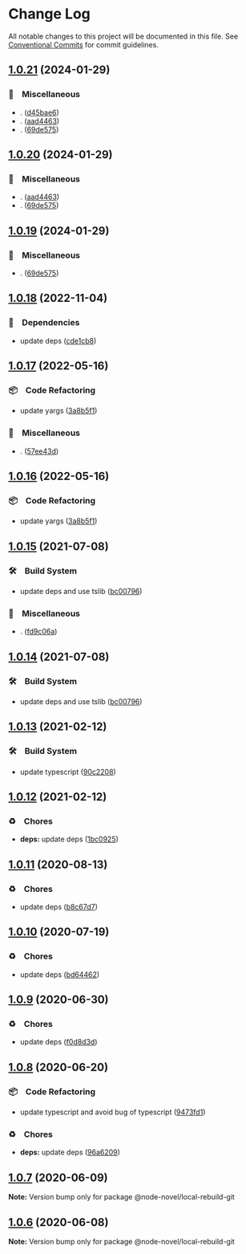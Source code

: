 # Change Log

All notable changes to this project will be documented in this file.
See [Conventional Commits](https://conventionalcommits.org) for commit guidelines.

## [1.0.21](https://github.com/bluelovers/ws-node-novel/compare/@node-novel/local-rebuild-git@1.0.18...@node-novel/local-rebuild-git@1.0.21) (2024-01-29)



### 🔖　Miscellaneous

* . ([d45bae6](https://github.com/bluelovers/ws-node-novel/commit/d45bae6b88f64b145431df81649ec04be2817785))
* . ([aad4463](https://github.com/bluelovers/ws-node-novel/commit/aad44632110bdef6a39c21d62f8b70963f49e2d5))
* . ([69de575](https://github.com/bluelovers/ws-node-novel/commit/69de5751edca049c0a4c350ed67acb3046ceb02c))



## [1.0.20](https://github.com/bluelovers/ws-node-novel/compare/@node-novel/local-rebuild-git@1.0.18...@node-novel/local-rebuild-git@1.0.20) (2024-01-29)



### 🔖　Miscellaneous

* . ([aad4463](https://github.com/bluelovers/ws-node-novel/commit/aad44632110bdef6a39c21d62f8b70963f49e2d5))
* . ([69de575](https://github.com/bluelovers/ws-node-novel/commit/69de5751edca049c0a4c350ed67acb3046ceb02c))



## [1.0.19](https://github.com/bluelovers/ws-node-novel/compare/@node-novel/local-rebuild-git@1.0.18...@node-novel/local-rebuild-git@1.0.19) (2024-01-29)



### 🔖　Miscellaneous

* . ([69de575](https://github.com/bluelovers/ws-node-novel/commit/69de5751edca049c0a4c350ed67acb3046ceb02c))



## [1.0.18](https://github.com/bluelovers/ws-node-novel/compare/@node-novel/local-rebuild-git@1.0.17...@node-novel/local-rebuild-git@1.0.18) (2022-11-04)



### 📌　Dependencies

* update deps ([cde1cb8](https://github.com/bluelovers/ws-node-novel/commit/cde1cb8cc36615d5a71b88cca9121d6219746811))



## [1.0.17](https://github.com/bluelovers/ws-node-novel/compare/@node-novel/local-rebuild-git@1.0.15...@node-novel/local-rebuild-git@1.0.17) (2022-05-16)


### 📦　Code Refactoring

* update yargs ([3a8b5f1](https://github.com/bluelovers/ws-node-novel/commit/3a8b5f1e80f5b7f3eff0e59deb2f95f095a38862))


### 🔖　Miscellaneous

* . ([57ee43d](https://github.com/bluelovers/ws-node-novel/commit/57ee43d121d63feb6ec6588641bebc7343a18342))





## [1.0.16](https://github.com/bluelovers/ws-node-novel/compare/@node-novel/local-rebuild-git@1.0.15...@node-novel/local-rebuild-git@1.0.16) (2022-05-16)


### 📦　Code Refactoring

* update yargs ([3a8b5f1](https://github.com/bluelovers/ws-node-novel/commit/3a8b5f1e80f5b7f3eff0e59deb2f95f095a38862))





## [1.0.15](https://github.com/bluelovers/ws-node-novel/compare/@node-novel/local-rebuild-git@1.0.13...@node-novel/local-rebuild-git@1.0.15) (2021-07-08)


### 🛠　Build System

* update deps and use tslib ([bc00796](https://github.com/bluelovers/ws-node-novel/commit/bc007968e0dde703a1b4e79d147bd7122fe3468b))


### 🔖　Miscellaneous

* . ([fd9c06a](https://github.com/bluelovers/ws-node-novel/commit/fd9c06a1e1bc526117eee710e13814cc174c4bf4))





## [1.0.14](https://github.com/bluelovers/ws-node-novel/compare/@node-novel/local-rebuild-git@1.0.13...@node-novel/local-rebuild-git@1.0.14) (2021-07-08)


### 🛠　Build System

* update deps and use tslib ([bc00796](https://github.com/bluelovers/ws-node-novel/commit/bc007968e0dde703a1b4e79d147bd7122fe3468b))





## [1.0.13](https://github.com/bluelovers/ws-node-novel/compare/@node-novel/local-rebuild-git@1.0.12...@node-novel/local-rebuild-git@1.0.13) (2021-02-12)


### 🛠　Build System

* update typescript ([90c2208](https://github.com/bluelovers/ws-node-novel/commit/90c22085d647eea8c5e8c4a24ca3dd63cbf784af))





## [1.0.12](https://github.com/bluelovers/ws-node-novel/compare/@node-novel/local-rebuild-git@1.0.11...@node-novel/local-rebuild-git@1.0.12) (2021-02-12)


### ♻️　Chores

* **deps:** update deps ([1bc0925](https://github.com/bluelovers/ws-node-novel/commit/1bc09257c16754054103f3aec637dcf18f81f25a))





## [1.0.11](https://github.com/bluelovers/ws-node-novel/compare/@node-novel/local-rebuild-git@1.0.10...@node-novel/local-rebuild-git@1.0.11) (2020-08-13)


### ♻️　Chores

* update deps ([b8c67d7](https://github.com/bluelovers/ws-node-novel/commit/b8c67d7e0447d0afdedef9d1023f254c929efbeb))





## [1.0.10](https://github.com/bluelovers/ws-node-novel/compare/@node-novel/local-rebuild-git@1.0.9...@node-novel/local-rebuild-git@1.0.10) (2020-07-19)


### ♻️　Chores

* update deps ([bd64462](https://github.com/bluelovers/ws-node-novel/commit/bd644622f4f1f4941293c180272df22ec30d402a))





## [1.0.9](https://github.com/bluelovers/ws-node-novel/compare/@node-novel/local-rebuild-git@1.0.8...@node-novel/local-rebuild-git@1.0.9) (2020-06-30)


### ♻️　Chores

* update deps ([f0d8d3d](https://github.com/bluelovers/ws-node-novel/commit/f0d8d3d96cef067e3f1c2bc8c5e4110110d5c25b))





## [1.0.8](https://github.com/bluelovers/ws-node-novel/compare/@node-novel/local-rebuild-git@1.0.7...@node-novel/local-rebuild-git@1.0.8) (2020-06-20)


### 📦　Code Refactoring

* update typescript and avoid bug of typescript ([9473fd1](https://github.com/bluelovers/ws-node-novel/commit/9473fd159a3e0774e7646ab2dc60d73a4667f09b))


### ♻️　Chores

* **deps:** update deps ([96a6209](https://github.com/bluelovers/ws-node-novel/commit/96a62099f0774dae433a16b9e20f2c4ddd518749))





## [1.0.7](https://github.com/bluelovers/ws-node-novel/compare/@node-novel/local-rebuild-git@1.0.6...@node-novel/local-rebuild-git@1.0.7) (2020-06-09)

**Note:** Version bump only for package @node-novel/local-rebuild-git





## [1.0.6](https://github.com/bluelovers/ws-node-novel/compare/@node-novel/local-rebuild-git@1.0.5...@node-novel/local-rebuild-git@1.0.6) (2020-06-08)

**Note:** Version bump only for package @node-novel/local-rebuild-git
